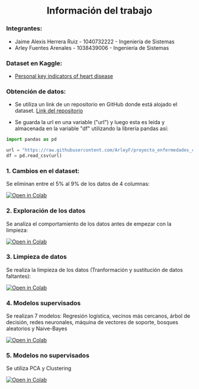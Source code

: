 ## <center><big> Información del trabajo</big></center>

### Integrantes:
- Jaime Alexis Herrera Ruiz - 1040732222 - Ingeniería de Sistemas
- Arley Fuentes Arenales - 1038439006 - Ingeniería de Sistemas

### Dataset en Kaggle:
- [Personal key indicators of heart disease](https://www.kaggle.com/datasets/kamilpytlak/personal-key-indicators-of-heart-disease)

### Obtención de datos:
- Se utiliza un link de un repositorio en GitHub donde está alojado el dataset. [Link del repositorio](https://github.com/ArleyF/proyecto_enfermedades_cardiacas)

- Se guarda la url en una variable ("url") y luego esta es leída y almacenada en la variable "df" utilizando la librería pandas así:

~~~python
import pandas as pd

url = "https://raw.githubusercontent.com/ArleyF/proyecto_enfermedades_cardiacas/master/dataset/heart_2020_modified.csv"
df = pd.read_csv(url)
~~~

### 1. Cambios en el dataset:
Se eliminan entre el 5% al 9% de los datos de 4 columnas:

[![Open in Colab](https://colab.research.google.com/assets/colab-badge.svg)](https://colab.research.google.com/github/ArleyF/proyecto_enfermedades_cardiacas/blob/master/01_modificacion_del_dataset.ipynb)

### 2. Exploración de los datos
Se analiza el comportamiento de los datos antes de empezar con la limpieza:

[![Open in Colab](https://colab.research.google.com/assets/colab-badge.svg)](https://colab.research.google.com/github/ArleyF/proyecto_enfermedades_cardiacas/blob/master/02_exploracion_de_datos.ipynb)

### 3. Limpieza de datos
Se realiza la limpieza de los datos (Tranformación y sustitución de datos faltantes):

[![Open in Colab](https://colab.research.google.com/assets/colab-badge.svg)](https://colab.research.google.com/github/ArleyF/proyecto_enfermedades_cardiacas/blob/master/03_limpieza_de_datos.ipynb)

### 4. Modelos supervisados
Se realizan 7 modelos: Regresión logística, vecinos más cercanos, árbol de decisión, redes neuronales, máquina de vectores de soporte, bosques aleatorios y Naive-Bayes

[![Open in Colab](https://colab.research.google.com/assets/colab-badge.svg)](https://colab.research.google.com/github/ArleyF/proyecto_enfermedades_cardiacas/blob/master/04_modelos_supervisados.ipynb)

### 5. Modelos no supervisados
Se utiliza PCA y Clustering

[![Open in Colab](https://colab.research.google.com/assets/colab-badge.svg)](https://colab.research.google.com/github/ArleyF/proyecto_enfermedades_cardiacas/blob/master/05_modelos_no_supervisados.ipynb)

